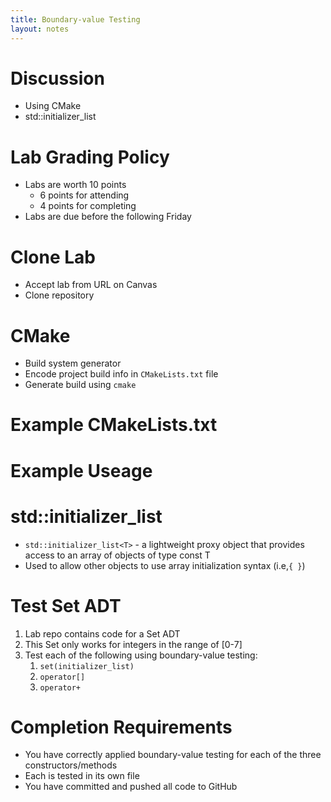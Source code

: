 ```yaml
---
title: Boundary-value Testing
layout: notes
---
```


[std::initializer_list]: https://en.cppreference.com/w/cpp/utility/initializer_list

# Discussion
* Using CMake
* std::initializer_list

# Lab Grading Policy
* Labs are worth 10 points
	* 6 points for attending
	* 4 points for completing 
* Labs are due before the following Friday

# Clone Lab
* Accept lab from URL on Canvas
* Clone repository

# CMake
* Build system generator
* Encode project build info in `CMakeLists.txt` file
* Generate build using `cmake`

# Example CMakeLists.txt
<script src="https://gist.github.com/mjdecker/99fececba24f26b104d339ab955b06d2.js?file=CMakeLists.txt"></script>

# Example Useage
<script src="https://gist.github.com/mjdecker/02b6e403407d2b7ece6a542d3c7260b0.js?file=cmake.sh"></script>

# std::initializer_list
<script src="https://gist.github.com/mjdecker/d4ad62727ebe9a49b7b9b81547efc248.js?file=initializer_list.cpp"></script>

* `std::initializer_list<T>`  - a lightweight proxy object that provides access to an array of objects of type const T
* Used to allow other objects to use array initialization syntax (i.e,`{ }`)

# Test Set ADT
1. Lab repo contains code for a Set ADT
2. This Set only works for integers in the range of [0-7]
3. Test each of the following using boundary-value testing:
	1. `set(initializer_list)`
	2. `operator[]`
	3. `operator+`

# Completion Requirements
* You have correctly applied boundary-value testing for each of the three constructors/methods
* Each is tested in its own file
* You have committed and pushed all code to GitHub
